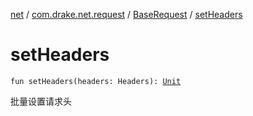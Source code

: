 [net](../../index.md) / [com.drake.net.request](../index.md) / [BaseRequest](index.md) / [setHeaders](./set-headers.md)

# setHeaders

`fun setHeaders(headers: Headers): `[`Unit`](https://kotlinlang.org/api/latest/jvm/stdlib/kotlin/-unit/index.html)

批量设置请求头

